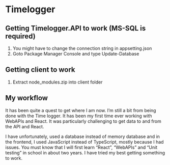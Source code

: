 # Timelogger

## Getting Timelogger.API to work (MS-SQL is required)
1. You might have to change the connection string in appsetting.json 
2. Goto Package Manager Console and type Update-Database

## Getting client to work
1. Extract node_modules.zip into client folder

## My workflow
It has been quite a quest to get where I am now. I’m still a bit from being done with the Time logger. It has been my first time ever working with WebAPIs and React. It was particularly challenging to get data to and from the API and React. 

I have unfortunately, used a database instead of memory database and in the frontend, I used JavaScript instead of TypeScript, mostly because I had issues. You must know that I will first learn “React”, “WebAPIs” and “Unit testing” in school in about two years. I have tried my best getting something to work.

